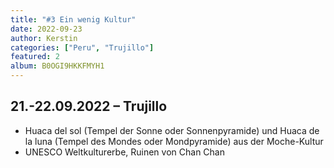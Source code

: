 ```yaml
---
title: "#3 Ein wenig Kultur"
date: 2022-09-23
author: Kerstin
categories: ["Peru", "Trujillo"]
featured: 2
album: B0OGI9HKKFMYH1
---
```


## 21.-22.09.2022 – Trujillo

* Huaca del sol (Tempel der Sonne oder Sonnenpyramide) und Huaca de la luna (Tempel des Mondes oder Mondpyramide) aus der Moche-Kultur
* UNESCO Weltkulturerbe, Ruinen von Chan Chan
